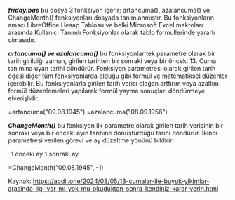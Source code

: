 ***friday.bas***
bu dosya 3 fonksiyon içerir; artancuma(), azalancuma() ve ChangeMonth()
fonksiyonları dosyada tanımlanmıştır. Bu fonksiyonların amacı
LibreOffice Hesap Tablosu ve belki Microsoft Excel makroları arasında
Kullanıcı Tanımlı Fonksiyonlar olarak tablo formullerinde yararlı
olmasıdır.

***artancuma() ve azalancuma()***
bu fonksiyonlar tek parametre olarak bir tarih girildiği zaman, girilen
tarihten bir sonraki veya bir önceki 13. Cuma tanımına uyan tarihi
döndürür. Fonksiyon parametresi olarak girilen tarih öğesi diğer tüm
fonksiyonlarda olduğu gibi formül ve matematiksel düzenler içerebilir.
Bu fonksiyonlarla girilen tarih verisi olağan arttırım veya azaltım
formül düzenlemeleri yapılarak formül yayma sonuçları döndürmeye
elverişlidir.

=artancuma("09.08.1945")
=azalancuma("08.09.1956")

***ChangeMonth()***
bu fonksiyon ilk parametre olarak girilen tarih verisinin bir sonraki
veya bir önceki ayın tarihine dönüştürdüğü tarihi döndürür. İkinci
parametresi verilen görevi ve ay düzeltme yönünü bildirir.

-1 önceki ay
1 sonraki ay

=ChangeMonth("09.08.1945", -1)

Kaynak: https://abdil.one/2024/08/05/13-cumalar-ile-buyuk-yikimlar-arasinda-ilgi-var-mi-yok-mu-okuduktan-sonra-kendiniz-karar-verin.html